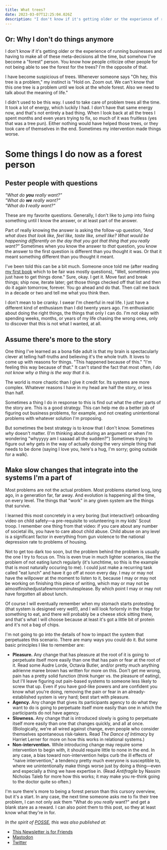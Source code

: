 ```yaml
---
title: What trees?
date: 2023-03-07T12:25:04.026Z
description: "I don't know if it's getting older or the experience of running businesses and having to make all of these meta-decisions all the time, but somehow I've become a forest person. You know how people criticize other people for not being able to see the forest for the trees? I'm the opposite of that. I have become suspicious of trees..."
---
```


## Or: Why I don't do things anymore

I don't know if it's getting older or the experience of running businesses and having to make all of these meta-decisions all the time, but somehow I've become a "forest" person. You know how people criticize other people for not being able to see the forest for the trees? I'm the opposite of that.

I have become suspicious of trees. Whenever someone says "Oh hey, this tree is a problem," my instinct is "Hold on. Zoom out. We can't know that this one tree is a problem until we look at the whole forest. Also we need to talk about the meaning of life."

I didn't used to be this way. I used to take care of problem trees all the time. It took a lot of energy, which luckily I had. I don't have that same energy now, and that's not entirely a bad thing. When I look back at all the trees I spent months and even years trying to fix, so much of it was fruitless (yes that was a tree pun). Either nothing would have helped those trees, or they took care of themselves in the end. Sometimes my intervention made things worse.

# Some things I do now as a forest person

## Pester people with questions

*"What do <strong>you</strong> really want?"<br />
"What do <strong>we</strong> really want?"<br />
"What do <strong>I</strong> really want?"*

These are my favorite questions. Generally, I don't like to jump into fixing something until I know the answer, or at least part of the answer.

Part of really knowing the answer is asking the follow-up question, *"And what does that look like, feel like, taste like, smell like? What would be happening differently on the day that you got that thing that you really want?"* Sometimes when you know the answer to *that* question, you know the answer to the first question is different than you thought it was. Or that it meant something different than you thought it meant.

I've been told this can be a bit much. Someone once told me (after reading [my first book](https://gatherthepeople.com) which to be fair was mostly questions), "Well, sometimes you just have to get things done." Sure, okay. I get it. Move fast and break things; ship now, iterate later; get those things checked off that list and then do it again tomorrow, forever. You go ahead and do that. Then call me back in a decade or two and tell me what you think then.

I don't mean to be cranky. I swear I'm cheerful in real life. I just have a different kind of enthusiasm than I did twenty years ago. I'm enthusiastic about doing the right things, the things that only I can do. I'm not okay with spending weeks, months, or years of my life chasing the wrong ones, only to discover that this is not what I wanted, at all.

## Assume there's more to the story

One thing I've learned as a bona fide adult is that my brain is spectacularly clever at telling half-truths and believing it's the whole truth. It loves to come up with reasons for things. "This happened because of this." "I'm feeling this way because of that." It can't stand the fact that most often, *I do not know why a thing is the way that it is*.

The world is more chaotic than I give it credit for. Its systems are more complex. Whatever reasons I have in my head are half the story, or less than half.

Sometimes a thing I do in response to this is find out what the other parts of the story are. This is a good strategy. This can help me do a better job of figuring out business problems, for example, and not creating unintentional problems with whatever solution I'm proposing.

But sometimes the best strategy is to know that I don't know. Sometimes *why* doesn't matter. (I'm thinking about during an argument or when I'm wondering "whyyyyy am I saaaad all the sudden?") Sometimes trying to figure out *why* gets in the way of actually doing the very simple thing that needs to be done (saying I love you, here's a hug, I'm sorry; going outside for a walk).

## Make slow changes that integrate into the systems I'm a part of

Most problems are not the actual problem. Most problems started long, long ago, in a generation far, far away. And evolution is happening all the time, on every level. The things that "work" in any given system are the things that survive.

I learned this most concretely in a very boring (but interactive!) onboarding video on child safety—a pre-requisite to volunteering in my kids' Scout troop. I remember one thing from that video: if you care about any number of societal ills, you have to care about child abuse. Child abuse on any level is a significant factor in everything from gun violence to the national depression rate to problems of housing.

Not to get too dark too soon, but the problem behind the problem is usually the one I try to focus on. This is even true in much lighter scenarios, like the problem of not eating lunch regularly (it's lunchtime, so this is the example that is most naturally occuring to me). I could just make a recurring task called "eat lunch" and have it go off at noon every day. I may or may not have the willpower at the moment to listen to it, because I may or may not be working on finishing this piece of writing, which may or may not be almostfinishedjustafewmoreminutesplease. By which point I may or may not have forgotten all about lunch.

Of course I will eventually remember when my stomach starts protesting (that system is designed very well!), and I will look forlornly in the fridge for something to eat, and there will probably be a cheese stick sitting there, and that's what I will choose because at least it's got a little bit of protein and it's not a bag of chips.

I'm not going to go into the details of how to impact the system that perpetuates this scenario. There are many ways you could do it. But some basic principles I like to remember are:

-   **Pleasure.** Any change that has pleasure at the root of it is going to perpetuate itself more easily than one that has pain or fear at the root of it. Read some Audre Lorde, Octavia Butler, and/or pretty much anything adrienne maree brown has written for more on this. Don't get me wrong, pain has a pretty solid function (think hunger vs. the pleasure of eating), but I'll leave figuring out pain-based systems to someone less likely to screw that up. Even if you have god-like powers and are confident you know what you're doing, removing the pain or fear in an already-established system is very hard; best start with pleasure.
-   **Agency.** Any change that gives its participants agency to do what they want to do is going to perpetuate itself more easily than one in which the participants do not have agency.
-   **Slowness.** Any change that is introduced slowly is going to perpetuate itself more easily than one that changes quickly, and all at once. (Biologically, we're all wired against change, even people who consider themselves spontaneous risk-takers. Read *The Dance of Intimacy* by Harriet Lerner for more on how this works in relational systems.)
-   **Non-intervention.** While introducing change may require some intervention to begin with, it should require little to none in the end. In any case, a bias toward non-intervention helps curb the ill effects of "naive intervention," a tendency pretty much everyone is susceptible to, where we unintentionally make things worse just by doing a thing—even and especially a thing we have expertise in. (Read *Antifragile* by Nassim Nicholas Taleb for more how this works; it may make you re-think going to the doctor quite so often.)

I'm sure there's more to being a forest person than this cursory overview, but it's a start. In any case, the next time someone asks me to fix their tree problem, I can not only ask them "What do you *really* want?" and get a blank stare as a reward. I can also point them to this post, so they at least know what they're in for.

*In the spirit of [POSSE](https://indieweb.org/POSSE), this was also published at:*

* [This Newsletter is for Friends](https://buttondown.email/sarahavenir/archive/what-trees/)
* [Mastodon](https://tw.town/@sarahavenir/109983993082769122)
* [Twitter](https://twitter.com/sarahavenir/status/1633210101225127936)
